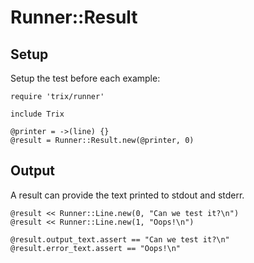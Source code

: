 # Runner::Result

## Setup

Setup the test before each example:

    require 'trix/runner'

    include Trix

    @printer = ->(line) {}
    @result = Runner::Result.new(@printer, 0)

## Output

A result can provide the text printed to stdout and stderr.

    @result << Runner::Line.new(0, "Can we test it?\n")
    @result << Runner::Line.new(1, "Oops!\n")

    @result.output_text.assert == "Can we test it?\n"
    @result.error_text.assert == "Oops!\n"
